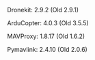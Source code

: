 Dronekit: 2.9.2 (Old 2.9.1)

ArduCopter: 4.0.3 (Old 3.5.5)

MAVProxy: 1.8.17  (Old 1.6.2)

Pymavlink: 2.4.10 (Old 2.0.6)
